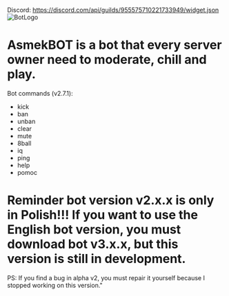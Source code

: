 Discord: https://discord.com/api/guilds/955575710221733949/widget.json
![BotLogo](https://github.com/AsmekYT/AsmekBOT/assets/98432786/4b2beaff-b07a-48f3-9fd9-4557a467bc54)

# AsmekBOT is a bot that every server owner need to moderate, chill and play. 
Bot commands (v2.7.1):
- kick
- ban
- unban
- clear
- mute
- 8ball
- iq
- ping
- help
- pomoc
# Reminder bot version v2.x.x is only in Polish!!! If you want to use the English bot version, you must download bot v3.x.x, but this version is still in development.

PS: If you find a bug in alpha v2, you must repair it yourself because I stopped working on this version."

